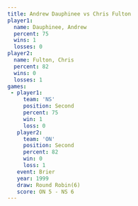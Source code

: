 ```yaml
---
title: Andrew Dauphinee vs Chris Fulton
player1:                 
  name: Dauphinee, Andrew
  percent: 75            
  wins: 1                
  losses: 0              
player2:                 
  name: Fulton, Chris    
  percent: 82            
  wins: 0                
  losses: 1              
games:
 - player1:          
     team: 'NS'      
     position: Second
     percent: 75     
     win: 1          
     loss: 0         
   player2:          
     team: 'ON'      
     position: Second
     percent: 82     
     win: 0          
     loss: 1         
   event: Brier        
   year: 1999          
   draw: Round Robin(6)
   score: ON 5 - NS 6  
---
```

